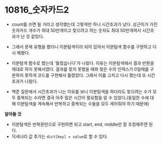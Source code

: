 # 10816_숫자카드2



- count를 쓰면 될 거라고 생각했는데 그렇게만 하니 시간초과가 났다. 상근이가 가진 숫자카드 개수가 최대 50만개이고 찾으려고 하는 숫자도 최대 50만개여서 시간초과가 난 것 같았다.
- 그래서 문제 유형을 봤더니 이분탐색이라 되어 있어서 이분탐색 함수를 구현하고 다시 해봤다.

- 이분탐색 함수로 했는데 '틀렸습니다'가 나왔다. 이유는 이분탐색에서 결과 반환을 제대로 하지 못해서였다. 결과를 찾지 못했을 때와 찾은 수의 인덱스가 0일때를 구분하지 못하게 코드를 구현해서 틀렸었다. 그래서 이를 고치고 다시 했는데 또 시간초과가 나왔다.

- 백준 질문에서 시간초과가 나는 이유를 보니 이분탐색을 하더라도 찾으려는 수가 모두 중복되는 수라면 결국 아주 많은 시간이 필요함을 알 수 있었다.(동일한 수에 대해 이분탐색을 계속해서 반복하고 중복되는 수들을 모두 세어줘야 하기 때문에)

**알아둘 것**

- 이분탐색은 반복문만으로 구현하면 되고 start, end, middle만 잘 조정해주면 된다.
- 딕셔너리 값 추가는 `dict[key] = value`로 할 수 있다.